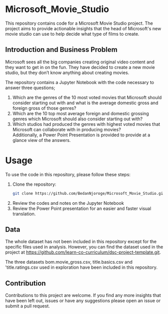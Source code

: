 # Microsoft_Movie_Studio
This repository contains code for a Microsoft Movie Studio project. The project aims to provide actionable insights that the head of Microsoft's new movie studio can use to help decide what type of films to create.

## Introduction and Business Problem
Microsoft sees all the big companies creating original video content and they want to get in on the fun. 
They have decided to create a new movie studio, but they don’t know anything about creating movies. 

The repository contains a Jupyter Notebook with the code necessary to answer three questions;
1. Which are the genres of the 10 most voted movies that Microsoft should consider starting out with and what is the average domestic gross and foreign gross of those genres?
2. Which are the 10 top most average foreign and domestic grossing genres which Microsoft should also consider starting out with?
3. Which studios had produced the genres with highest voted movies that Microsoft can collaborate with in producing movies?  
Additionally, a Power Point Presentation is provided to provide at a glance view of the answers.

# Usage

To use the code in this repository, please follow these steps:

1. Clone the repository:
   ```bash
   git clone https://github.com/BedanNjoroge/Microsoft_Movie_Studio.git
   ```
2. Review the codes and notes on the Jupyter Notebook
3. Review the Power Point presentation for an easier and faster visual translation.
   
## Data

The whole dataset has not been included in this repository except for the specific files used in analysis. However, you can find the dataset used in the project at https://github.com/learn-co-curriculum/dsc-project-template.git.

The three datasets bom.movie_gross.csv, title.basics.csv and 'title.ratings.csv used in exploration have been included in this repository.

## Contribution

Contributions to this project are welcome. If you find any more insights that have been left out, issues or have any suggestions please open an issue or submit a pull request.
